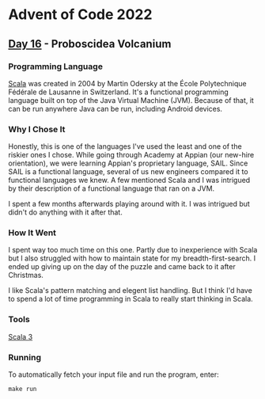 # Advent of Code 2022
## [Day 16](https://adventofcode.com/2022/day/16) - Proboscidea Volcanium

### Programming Language 

[Scala](https://en.wikipedia.org/wiki/Scala_(programming_language)) was created in 2004 by Martin Odersky at the École Polytechnique Fédérale de Lausanne in Switzerland.
It's a functional programming language built on top of the Java Virtual Machine (JVM).
Because of that, it can be run anywhere Java can be run, including Android devices.

### Why I Chose It

Honestly, this is one of the languages I've used the least and one of the riskier ones I chose.
While going through Academy at Appian (our new-hire orientation), we were learning Appian's proprietary language, SAIL.
Since SAIL is a functional language, several of us new engineers compared it to functional languages we knew.
A few mentioned Scala and I was intrigued by their description of a functional language that ran on a JVM.

I spent a few months afterwards playing around with it.
I was intrigued but didn't do anything with it after that.

### How It Went

I spent way too much time on this one.
Partly due to inexperience with Scala but I also struggled with how to maintain state for my breadth-first-search.
I ended up giving up on the day of the puzzle and came back to it after Christmas.

I like Scala's pattern matching and elegent list handling.
But I think I'd have to spend a lot of time programming in Scala to really start thinking in Scala.

### Tools

[Scala 3](https://www.scala-lang.org/)

### Running

To automatically fetch your input file and run the program, enter:

```
make run
```
